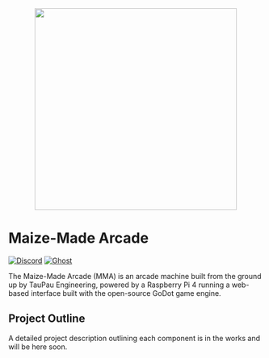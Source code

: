 <div align="center">
  <img src="https://materials.tpeng.cc/proj/mma/title-logo.png" width="400" height="auto" />
</div>

# Maize-Made Arcade

[![Discord](https://img.shields.io/discord/1080338019309060116.svg?logo=discord&style=flat-square&color=219779&logoColor=white&label=‎ )](https://discord.gg/uvv5CFp65X)
[![Ghost](https://img.shields.io/static/v1?style=flat-square&message=Blog%20Post&color=219779&logo=Ghost&logoColor=white&label=‎ )](https://logs.tpeng.cc/tag/maize-made-arcade)

The Maize-Made Arcade (MMA) is an arcade machine built from the ground up by TauPau Engineering, powered by a Raspberry Pi 4 running a web-based interface built with the open-source GoDot game engine.
## Project Outline
A detailed project description outlining each component is in the works and will be here soon.
